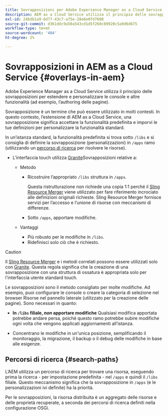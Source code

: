 ```yaml
---
title: Sovrapposizioni per Adobe Experience Manager as a Cloud Service
description: AEM as a Cloud Service utilizza il principio delle sovrapposizioni per estendere e personalizzare le console e altre funzionalità
exl-id: 24bdb1a9-6d77-43c7-a75e-28e6e0fd7608
source-git-commit: d361ddc9a50a543cd1d5f260c09920c5a9d6d675
workflow-type: tm+mt
source-wordcount: '404'
ht-degree: 2%

---
```


# Sovrapposizioni in AEM as a Cloud Service {#overlays-in-aem}

Adobe Experience Manager as a Cloud Service utilizza il principio delle sovrapposizioni per estendere e personalizzare le console e altre funzionalità (ad esempio, l’authoring delle pagine).

Sovrapposizione è un termine che può essere utilizzato in molti contesti. In questo contesto, l’estensione di AEM as a Cloud Service, una sovrapposizione significa accettare la funzionalità predefinita e imporvi le tue definizioni per personalizzare la funzionalità standard.

In un’istanza standard, la funzionalità predefinita si trova sotto `/libs` e si consiglia di definire la sovrapposizione (personalizzazioni) in `/apps` ramo (utilizzando un [percorso di ricerca](#search-paths) per risolvere le risorse).

* L’interfaccia touch utilizza [Granite](https://developer.adobe.com/experience-manager/reference-materials/6-5/granite-ui/api/jcr_root/libs/granite/ui/index.html)Sovrapposizioni relative a:

   * Metodo

      * Ricostruire l’appropriato `/libs` struttura in `/apps`.

        Questa ristrutturazione non richiede una copia 1:1 perché il [Sling Resource Merger](/help/implementing/developing/introduction/sling-resource-merger.md) viene utilizzato per fare riferimento incrociato alle definizioni originali richieste. Sling Resource Merger fornisce servizi per l’accesso e l’unione di risorse con meccanismi di differenze.

      * Sotto `/apps`, apportare modifiche.

   * Vantaggi

      * Più robusto per le modifiche in `/libs`.
      * Ridefinisci solo ciò che è richiesto.

>[!CAUTION]
>
>Il [Sling Resource Merger](/help/implementing/developing/introduction/sling-resource-merger.md) e i metodi correlati possono essere utilizzati solo con [Granite](https://developer.adobe.com/experience-manager/reference-materials/6-5/granite-ui/api/jcr_root/libs/granite/ui/index.html). Questa regola significa che la creazione di una sovrapposizione con una struttura di ossatura è appropriata solo per l&#39;interfaccia utente standard touch.

Le sovrapposizioni sono il metodo consigliato per molte modifiche. Ad esempio, puoi configurare le console o creare la categoria di selezione nel browser Risorse nel pannello laterale (utilizzato per la creazione delle pagine). Sono necessari in quanto:

* **In `/libs` filiale, *non* apportare modifiche**
Qualsiasi modifica apportata potrebbe andare persa, poiché questo ramo potrebbe subire modifiche ogni volta che vengono applicati aggiornamenti all’istanza.

* Concentrano le modifiche in un&#39;unica posizione, semplificando il monitoraggio, la migrazione, il backup o il debug delle modifiche in base alle esigenze.

## Percorsi di ricerca {#search-paths}

L’AEM utilizza un percorso di ricerca per trovare una risorsa, eseguendo prima la ricerca - per impostazione predefinita - nel `/apps` e quindi il `/libs` filiale. Questo meccanismo significa che la sovrapposizione in `/apps` (e le personalizzazioni ivi definite) ha la priorità.

Per le sovrapposizioni, la risorsa distribuita è un aggregato delle risorse e delle proprietà recuperate, a seconda dei percorsi di ricerca definiti nella configurazione OSGi.
